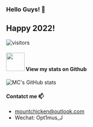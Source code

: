 ### Hello Guys! 🐸
## Happy 2022!
![visitors](https://visitor-badge.glitch.me/badge?page_id=Mountchicken.Mountchicken)

#### <img src="https://media.giphy.com/media/VgCDAzcKvsR6OM0uWg/giphy.gif" width="50"> View my stats on Github 
![MC's GitHub stats](https://github-readme-stats.vercel.app/api?username=Mountchicken&show_icons=true&theme=dracula&count_private=true)

#### Contatct me 📫
- mountchicken@outlook.com
- Wechat: Opt1mus_J

